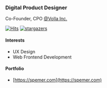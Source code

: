 ### Digital Product Designer
Co-Founder, CPO [@Volla Inc.](https://github.com/VollaInc)

[![Hits](https://hits.seeyoufarm.com/api/count/incr/badge.svg?url=https%3A%2F%2Fgithub.com%2Fspemer&count_bg=%2379C83D&title_bg=%23555555&icon=&icon_color=%23E7E7E7&title=hits&edge_flat=false)](https://github.com/spemer)
[![stargazers](https://img.shields.io/github/stars/spemer?style=social)](https://github.com/spemer)

#### Interests
- UX Design
- Web Frontend Development

#### Portfolio
- [https://spemer.com](https://spemer.com)
